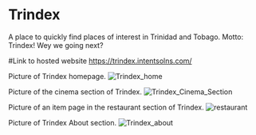 # Trindex
A place to quickly find places of interest in Trinidad and Tobago.
Motto: Trindex! Wey we going next?

#Link to hosted website
https://trindex.intentsolns.com/

Picture of Trindex homepage.
![Trindex_home](https://github.com/crayon-art/Trindex-WebApp/assets/142947608/e06f6d8a-80c7-46a4-939b-1847be494c4f)

Picture of the cinema section of Trindex.
![Trindex_Cinema_Section](https://github.com/crayon-art/Trindex-WebApp/assets/142947608/fa8fe26d-408e-478f-8daa-8877498060cb)

Picture of an item page in the restaurant section of Trindex.
![restaurant](https://github.com/crayon-art/Trindex-WebApp/assets/142947608/761ce6b4-75ff-4280-886b-7d601ae12284)

Picture of Trindex About section.
![Trindex_about](https://github.com/crayon-art/Trindex-WebApp/assets/142947608/7eb5e883-691e-4724-8be3-7cf1fc00ce17)
